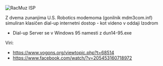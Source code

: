 ![RacMuz ISP](https://raw.githubusercontent.com/markostamcar/muzej.si/master/dial-up/modem.jpg)

Z dvema zunanjima U.S. Robotics modemoma (gonilnik mdm3com.inf) simuliran klasičen dial-up internetni dostop - kot videno v oddaji Izodrom
- Dial-up Server se v Windows 95 namesti z dun14-95.exe

Viri:
- https://www.vogons.org/viewtopic.php?t=68514
- https://www.facebook.com/watch/?v=205453160718972
